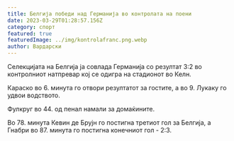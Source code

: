 ```yaml
---
title: Белгија победи над Германија во контролата на поени
date: 2023-03-29T01:28:57.156Z
category: спорт
featured: true
featuredImage: ../img/kontrolafranc.png.webp
author: Вардарски
---
```


Селекцијата на Белгија ја совлада Германија со резултат 3:2 во контролниот натпревар кој се одигра на стадионот во Келн.

Караско во 6. минута го отвори резултатот за гостите, а во 9. Лукаку го удвои водството.

Фулкруг во 44. од пенал намали за домаќините.

Во 78. минута Кевин де Брујн го постигна третиот гол за Белгија, а Гнабри во 87. минута го постигна конечниот гол - 2:3.
